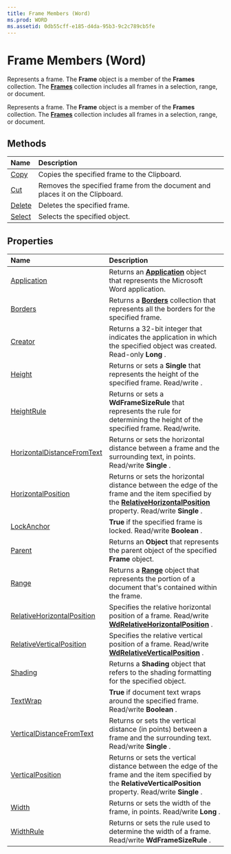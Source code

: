 ```yaml
---
title: Frame Members (Word)
ms.prod: WORD
ms.assetid: 0db55cff-e185-d4da-95b3-9c2c789cb5fe
---
```



# Frame Members (Word)
Represents a frame. The  **Frame** object is a member of the **Frames** collection. The **[Frames](frames-object-word.md)** collection includes all frames in a selection, range, or document.

Represents a frame. The  **Frame** object is a member of the **Frames** collection. The **[Frames](frames-object-word.md)** collection includes all frames in a selection, range, or document.


## Methods



|**Name**|**Description**|
|:-----|:-----|
|[Copy](frame-copy-method-word.md)|Copies the specified frame to the Clipboard.|
|[Cut](frame-cut-method-word.md)|Removes the specified frame from the document and places it on the Clipboard.|
|[Delete](frame-delete-method-word.md)|Deletes the specified frame.|
|[Select](frame-select-method-word.md)|Selects the specified object.|

## Properties



|**Name**|**Description**|
|:-----|:-----|
|[Application](frame-application-property-word.md)|Returns an  **[Application](application-object-word.md)** object that represents the Microsoft Word application.|
|[Borders](frame-borders-property-word.md)|Returns a  **[Borders](borders-object-word.md)** collection that represents all the borders for the specified frame.|
|[Creator](frame-creator-property-word.md)|Returns a 32-bit integer that indicates the application in which the specified object was created. Read-only  **Long** .|
|[Height](frame-height-property-word.md)|Returns or sets a  **Single** that represents the height of the specified frame. Read/write .|
|[HeightRule](frame-heightrule-property-word.md)|Returns or sets a  **WdFrameSizeRule** that represents the rule for determining the height of the specified frame. Read/write.|
|[HorizontalDistanceFromText](frame-horizontaldistancefromtext-property-word.md)|Returns or sets the horizontal distance between a frame and the surrounding text, in points. Read/write  **Single** .|
|[HorizontalPosition](frame-horizontalposition-property-word.md)|Returns or sets the horizontal distance between the edge of the frame and the item specified by the  **[RelativeHorizontalPosition](frame-relativehorizontalposition-property-word.md)** property. Read/write **Single** .|
|[LockAnchor](frame-lockanchor-property-word.md)| **True** if the specified frame is locked. Read/write **Boolean** .|
|[Parent](frame-parent-property-word.md)|Returns an  **Object** that represents the parent object of the specified **Frame** object.|
|[Range](frame-range-property-word.md)|Returns a  **[Range](range-object-word.md)** object that represents the portion of a document that's contained within the frame.|
|[RelativeHorizontalPosition](frame-relativehorizontalposition-property-word.md)|Specifies the relative horizontal position of a frame. Read/write  **[WdRelativeHorizontalPosition](wdrelativehorizontalposition-enumeration-word.md)** .|
|[RelativeVerticalPosition](frame-relativeverticalposition-property-word.md)|Specifies the relative vertical position of a frame. Read/write  **[WdRelativeVerticalPosition](wdrelativeverticalposition-enumeration-word.md)** .|
|[Shading](frame-shading-property-word.md)|Returns a  **Shading** object that refers to the shading formatting for the specified object.|
|[TextWrap](frame-textwrap-property-word.md)| **True** if document text wraps around the specified frame. Read/write **Boolean** .|
|[VerticalDistanceFromText](frame-verticaldistancefromtext-property-word.md)|Returns or sets the vertical distance (in points) between a frame and the surrounding text. Read/write  **Single** .|
|[VerticalPosition](frame-verticalposition-property-word.md)|Returns or sets the vertical distance between the edge of the frame and the item specified by the  **RelativeVerticalPosition** property. Read/write **Single** .|
|[Width](frame-width-property-word.md)|Returns or sets the width of the frame, in points. Read/write  **Long** .|
|[WidthRule](frame-widthrule-property-word.md)|Returns or sets the rule used to determine the width of a frame. Read/write  **WdFrameSizeRule** .|

